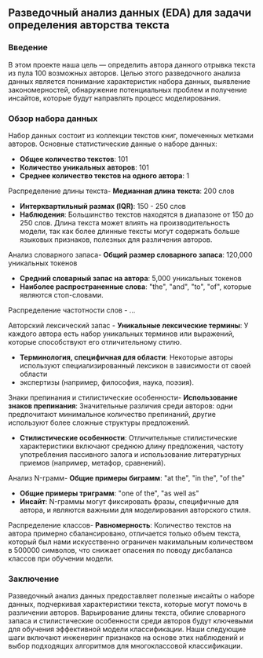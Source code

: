 ## Разведочный анализ данных (EDA) для задачи определения авторства текста
### Введение
В этом проекте наша цель — определить автора данного отрывка текста из пула 100 возможных авторов.
Целью этого разведочного анализа данных является понимание характеристик набора данных, выявление закономерностей, 
обнаружение потенциальных проблем и получение инсайтов, которые будут направлять процесс моделирования.

### Обзор набора данных
Набор данных состоит из коллекции текстов книг, помеченных метками авторов. Основные статистические данные о наборе данных:

- **Общее количество текстов**: 101
- **Количество уникальных авторов**: 101
- **Среднее количество текстов на одного автора**: 1

Распределение длины текста- **Медианная длина текста**: 200 слов
- **Интерквартильный размах (IQR)**: 150 - 250 слов
- **Наблюдения**: Большинство текстов находятся в диапазоне от 150 до 250 слов.
Длина текста может влиять на производительность модели, так как более длинные тексты могут содержать больше языковых признаков, полезных для различения авторов.

Анализ словарного запаса- **Общий размер словарного запаса**: 120,000 уникальных токенов
- **Средний словарный запас на автора**: 5,000 уникальных токенов
- **Наиболее распространенные слова**: "the", "and", "to", "of", которые являются стоп-словами.

Распределение частотности слов - ...

Авторский лексический запас - **Уникальные лексические термины**: У каждого автора есть набор уникальных терминов или выражений,
которые способствуют его отличительному стилю.
- **Терминология, специфичная для области**: Некоторые авторы используют специализированный лексикон в зависимости от своей области
- экспертизы (например, философия, наука, поэзия).

Знаки препинания и стилистические особенности- **Использование знаков препинания**: Значительные различия среди авторов: одни
предпочитают минимальное количество препинаний, другие используют более сложные структуры предложений.
- **Стилистические особенности**: Отличительные стилистические характеристики включают среднюю длину предложения,
частоту употребления пассивного залога и использование литературных приемов (например, метафор, сравнений).

Анализ N-грамм- **Общие примеры биграмм**: "at the", "in the", "of the"
- **Общие примеры триграмм**: "one of the", "as well as"
- **Инсайт**: N-граммы могут фиксировать фразы, специфичные для автора, и являются важными для моделирования авторского стиля.

Распределение классов- **Равномерность**: Количество текстов на автора примерно сбалансировано,
отличается только объем текста, который был нами искусственно ограничен макимальным количеством в 500000 символов,
что снижает опасения по поводу дисбаланса классов при обучении модели.

### Заключение
Разведочный анализ данных предоставляет полезные инсайты о наборе данных, подчеркивая характеристики текста,
которые могут помочь в различении авторов. Варьирование длины текста, обилие словарного запаса и стилистические особенности среди авторов
будут ключевыми для обучения эффективной модели классификации.
Наши следующие шаги включают инженеринг признаков на основе этих наблюдений и выбор подходящих алгоритмов для многоклассовой классификации.
